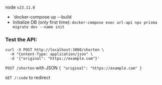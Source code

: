 node `v23.11.0`


- `docker-compose up --build
- Initialize DB (only first time): `docker-compose exec url-api npx prisma migrate dev --name init`


### Test the API:
```
curl -X POST http://localhost:3000/shorten \
  -H "Content-Type: application/json" \
  -d '{"original": "https://example.com"}'
```
`POST /shorten` with JSON `{ "original": "https://example.com" }`

`GET /:code` to redirect